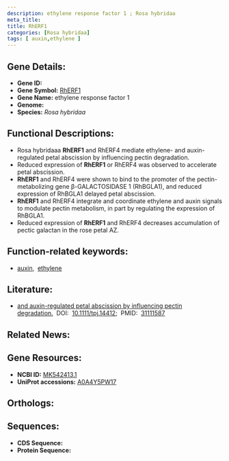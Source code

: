 ```yaml
---
description: ethylene response factor 1 ; Rosa hybridaa
meta_title:
title: RhERF1
categories: [Rosa hybridaa]
tags: [ auxin,ethylene ]
---
```


## Gene Details:
- **Gene ID:** []()
- **Gene Symbol:** <u>RhERF1</u>
- **Gene Name:** ethylene response factor 1
- **Genome:** []()
- **Species:** *Rosa hybridaa*

## Functional Descriptions:
   - Rosa hybridaaa **RhERF1** and RhERF4 mediate ethylene- and auxin-regulated petal abscission by influencing pectin degradation.
   - Reduced expression of **RhERF1** or RhERF4 was observed to accelerate petal abscission.
   - **RhERF1** and RhERF4 were shown to bind to the promoter of the pectin-metabolizing gene β-GALACTOSIDASE 1 (RhBGLA1), and reduced expression of RhBGLA1 delayed petal abscission.
   - **RhERF1** and RhERF4 integrate and coordinate ethylene and auxin signals to modulate pectin metabolism, in part by regulating the expression of RhBGLA1.
   - Reduced expression of **RhERF1** and RhERF4 decreases accumulation of pectic galactan in the rose petal AZ.

## Function-related keywords:
   - [auxin](/tags/auxin/),&nbsp;&nbsp;[ethylene](/tags/ethylene/)

## Literature:
   - [and auxin-regulated petal abscission by influencing pectin degradation.](https://doi.org/10.1111/tpj.14412)&nbsp;&nbsp;DOI:&nbsp;&nbsp;[10.1111/tpj.14412](https://doi.org/10.1111/tpj.14412);&nbsp;&nbsp;PMID:&nbsp;&nbsp;[31111587](https://pubmed.ncbi.nlm.nih.gov/31111587/)

## Related News:

## Gene Resources:
- **NCBI ID:**  [MK542413.1](https://www.ncbi.nlm.nih.gov/gene/?term=MK542413.1)
- **UniProt accessions:**  [A0A4Y5PW17](https://www.uniprot.org/uniprotkb/A0A4Y5PW17/entry)

## Orthologs:

## Sequences:
- **CDS Sequence:**
- **Protein Sequence:**
